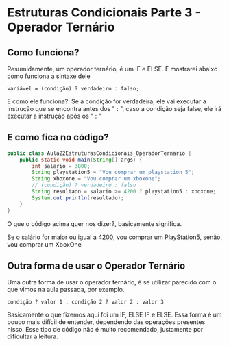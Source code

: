 # Estruturas Condicionais Parte 3 - Operador Ternário

## Como funciona?
Resumidamente, um operador ternário, é um IF e ELSE. E mostrarei abaixo como funciona a sintaxe dele
```text
variável = (condição) ? verdadeiro : falso;
```
E como ele funciona?. Se a condição for verdadeira, ele vai executar a instrução que se encontra antes dos " : ", 
caso a condição seja false, ele irá executar a instrução após os " : "

## E como fica no código?
```java
public class Aula22EstruturasCondicionais_OperadorTernario {
    public static void main(String[] args) {
        int salario = 3800;
        String playstation5 = "Vou comprar um playstation 5";
        String xboxone = "Vou comprar um xboxone";
        // (condição) ? verdadeiro : falso
        String resultado = salario >= 4200 ? playstation5 : xboxone;
        System.out.println(resultado);
    }
}
```
O que o código acima quer nos dizer?, basicamente significa.

Se o salário for maior ou igual a 4200, vou comprar um PlayStation5, senão, vou comprar um XboxOne

## Outra forma de usar o Operador Ternário
Uma outra forma de usar o operador ternário, é se utilizar parecido com o que vimos na aula passada, por exemplo.

`condição ? valor 1 : condição 2 ? valor 2 : valor 3`

Basicamente o que fizemos aqui foi um IF, ELSE IF e ELSE. Essa forma é um pouco mais difícil de entender, dependendo
das operações presentes nisso. Esse tipo de código não é muito recomendado, justamente por dificultar a leitura.